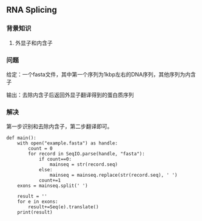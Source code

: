 ## RNA Splicing

### 背景知识

1. 外显子和内含子

### 问题

给定：一个fasta文件，其中第一个序列为1kbp左右的DNA序列，其他序列为内含子

输出：去除内含子后返回外显子翻译得到的蛋白质序列

###  解决

第一步识别和去除内含子，第二步翻译即可。

    def main():
        with open("example.fasta") as handle:
            count = 0
            for record in SeqIO.parse(handle, "fasta"):
                if count==0:
                    mainseq = str(record.seq)
                else:
                    mainseq = mainseq.replace(str(record.seq), ' ')
                count+=1
        exons = mainseq.split(' ')

        result = ''
        for e in exons:
            result+=Seq(e).translate()
        print(result)

